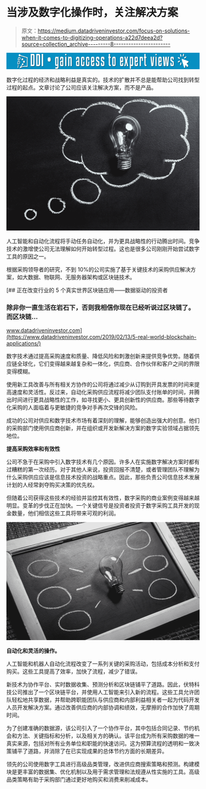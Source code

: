 # 当涉及数字化操作时，关注解决方案

> 原文：<https://medium.datadriveninvestor.com/focus-on-solutions-when-it-comes-to-digitizing-operations-a22d7deea2d?source=collection_archive---------8----------------------->

[![](img/f56865446a4e1debaf2a0ba619831f09.png)](http://www.track.datadriveninvestor.com/1B9E)

数字化过程的经济和战略利益是真实的。技术的扩散并不总是能帮助公司找到转型过程的起点。文章讨论了公司应该关注解决方案，而不是产品。

![](img/2ce37adeace97d8868f537a2be367553.png)

人工智能和自动化流程将手动任务自动化，并为更具战略性的行动腾出时间。竞争技术的激增使公司无法理解如何开始转型过程。这也是很多公司刚刚开始尝试数字工具的原因之一。

根据采购领导者的研究，不到 10%的公司实施了基于关键技术的采购供应解决方案，如大数据、物联网、无服务器架构或区块链技术。

[](https://www.datadriveninvestor.com/2019/02/13/5-real-world-blockchain-applications/) [## 正在改变行业的 5 个真实世界区块链应用——数据驱动的投资者

### 除非你一直生活在岩石下，否则我相信你现在已经听说过区块链了。而区块链…

www.datadriveninvestor.com](https://www.datadriveninvestor.com/2019/02/13/5-real-world-blockchain-applications/) 

数字技术通过提高采购速度和质量、降低风险和刺激创新来提供竞争优势。随着供应链全球化，它们变得越来越复杂和一体化，供应商、合作伙伴和客户之间的界限变得模糊。

使用新工具改善与所有相关方协作的公司将通过减少从订购到开具发票的时间来提高速度和灵活性。反过来，自动化采购供应流程将减少团队支付账单的时间，并腾出时间进行更具战略性的工作，如寻找更小、更具创新性的供应商。那些等待数字化采购的人面临着与更敏捷的竞争对手再次交锋的风险。

成功的公司对供应和数字技术市场有着深刻的理解，能够创造出强大的创意。他们的采购部门使用供应商创新，并在组织或开发新解决方案的数字实验领域占据领先地位。

**提高采购效率和有效性**

公司不急于在采购中引入数字技术有几个原因。许多人在实施数字解决方案时都有过糟糕的第一次经历。对于其他人来说，投资回报不清楚，或者管理团队不理解为什么采购供应应该是信息技术投资的战略重点。因此，那些负责公司信息技术发展计划的人经常剥夺购买决策的优先权。

但随着公司获得这些技术的经验并监控其有效性，数字采购的商业案例变得越来越明显。变革的步伐正在加快。一个关键信号是投资者投资于数字采购工具开发的现金数量，他们相信这些工具将带来可观的利润。

![](img/79ca7b124594198abae5db9966fdc5e2.png)

**自动化和灵活的操作。**

人工智能和机器人自动化流程改变了一系列关键的采购活动，包括成本分析和支付购买。这些工具提高了效率，加快了流程，减少了错误。

新技术为协作平台、实时数据收集、预测分析和区块链铺平了道路。因此，伏特科技公司推出了一个区块链平台，并使用人工智能来引入新的流程。这些工具允许团队轻松地共享数据，并帮助跨职能团队与供应商和内部利益相关者一起为代码开发人员开发解决方案。通过改善供应商的内部协调和绩效，无摩擦的合作加快了周期时间。

为了创建准确的数据源，该公司引入了一个协作平台，其中包括合同记录、节约机会和方法、关键指标和分析，以及相关方的确认。该平台成为所有采购数据的唯一真实来源，包括对所有业务单位和职能的快速访问。这为预算流程的透明和一致决策铺平了道路，并消除了在已实现成果的总体节约方面的长期差异。

领先的公司使用数字工具进行高级品类管理，改进供应商搜索策略和预测。构建模块是更丰富的数据集、优化机制以及用于需求管理和法规遵从性实施的工具。高级品类策略有助于采购部门通过更好地购买和消费来削减成本。